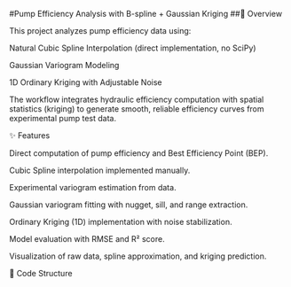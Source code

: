 #Pump Efficiency Analysis with B-spline + Gaussian Kriging
##📌 Overview

This project analyzes pump efficiency data using:

Natural Cubic Spline Interpolation (direct implementation, no SciPy)

Gaussian Variogram Modeling

1D Ordinary Kriging with Adjustable Noise

The workflow integrates hydraulic efficiency computation with spatial statistics (kriging) to generate smooth, reliable efficiency curves from experimental pump test data.

✨ Features

Direct computation of pump efficiency and Best Efficiency Point (BEP).

Cubic Spline interpolation implemented manually.

Experimental variogram estimation from data.

Gaussian variogram fitting with nugget, sill, and range extraction.

Ordinary Kriging (1D) implementation with noise stabilization.

Model evaluation with RMSE and R² score.

Visualization of raw data, spline approximation, and kriging prediction.

📂 Code Structure
